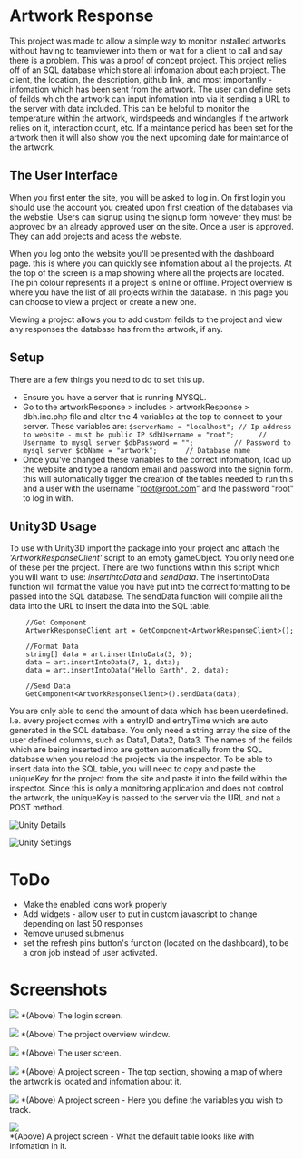 # Artwork Response

This project was made to allow a simple way to monitor installed artworks without having to teamviewer into them or wait for a client to call and say there is a problem. This was a proof of concept project.
This project relies off of an SQL database which store all infomation about each project. The client, the location, the description, github link, and most importantly - infomation which has been sent from the artwork. The user can define sets of feilds which the artwork can input infomation into via it sending a URL to the server with data included. This can be helpful to monitor the temperature within the artwork, windspeeds and windangles if the artwork relies on it, interaction count, etc.
If a maintance period has been set for the artwork then it will also show you the next upcoming date for maintance of the artwork.

## The User Interface

When you first enter the site, you will be asked to log in. On first login you should use the account you created upon first creation of the databases via the webstie. Users can signup using the signup form however they must be approved by an already approved user on the site. Once a user is approved. They can add projects and acess the website.

When you log onto the website you'll be presented with the dashboard page. this is where you can quickly see infomation about all the projects. At the top of the screen is a map showing where all the projects are located. The pin colour represents if a project is online or offline.
Project overview is where you have the list of all projects within the database. In this page you can choose to view a project or create a new one.

Viewing a project allows you to add custom feilds to the project and view any responses the database has from the artwork, if any.

## Setup

There are a few things you need to do to set this up.
* Ensure you have a server that is running MYSQL.
* Go to the artworkResponse > includes > artworkResponse > dbh.inc.php file and alter the 4 variables at the top to connect to your server. These variables are:
``
    $serverName = "localhost"; // Ip address to website - must be public IP
    $dbUsername = "root";      // Username to mysql server
    $dbPassword = "";          // Password to mysql server
    $dbName = "artwork";       // Database name
``
* Once you've changed these variables to the correct infomation, load up the website and type a random email and password into the signin form. this will automatically tigger the creation of the tables needed to run this and a user with the username "root@root.com" and the password "root" to log in with.

## Unity3D Usage
To use with Unity3D import the package into your project and attach the *'ArtworkResponseClient'* script to an empty gameObject. You only need one of these per the project.
There are two functions within this script which you will want to use: *insertIntoData* and *sendData*. The insertIntoData function will format the value you have put into the correct formatting to be passed into the SQL database. The sendData function will compile all the data into the URL to insert the data into the SQL table.

        //Get Component
        ArtworkResponseClient art = GetComponent<ArtworkResponseClient>();
        
        //Format Data
        string[] data = art.insertIntoData(3, 0);
        data = art.insertIntoData(7, 1, data);
        data = art.insertIntoData("Hello Earth", 2, data);
        
        //Send Data
        GetComponent<ArtworkResponseClient>().sendData(data);    

You are only able to send the amount of data which has been userdefined. I.e. every project comes with a entryID and entryTime which are auto generated in the SQL database. You only need a string array the size of the user defined columns, such as Data1, Data2, Data3. The names of the feilds which are being inserted into are gotten automatically from the SQL database when you reload the projects via the inspector. 
To be able to insert data into the SQL table, you will need to copy and paste the uniqueKey for the project from the site and paste it into the feild within the inspector. Since this is only a monitoring application and does not control the artwork, the uniqueKey is passed to the server via the URL and not a POST method.  

![Unity Details](ReadMe_Assets/unity_details.PNG)

![Unity Settings](ReadMe_Assets/unity_settings.PNG)


# ToDo
* Make the enabled icons work properly
* Add widgets - allow user to put in custom javascript to change depending on last 50 responses
* Remove unused submenus
* set the refresh pins button's function (located on the dashboard), to be a cron job instead of user activated.

# Screenshots

![](ReadMe_Assets/loginscreen.PNG)
*(Above) The login screen.
  
![](ReadMe_Assets/response_projectoverview.png)
*(Above) The project overview window. 

![](ReadMe_Assets/response_users.png)
*(Above) The user screen.
  
![](ReadMe_Assets/response_projectview1.png)
*(Above) A project screen - The top section, showing a map of where the artwork is located and infomation about it.
  
![](ReadMe_Assets/response_projectview2.png)
*(Above) A project screen - Here you define the variables you wish to track.
  
![](ReadMe_Assets/response_projectview3.png)  
*(Above) A project screen - What the default table looks like with infomation in it.
